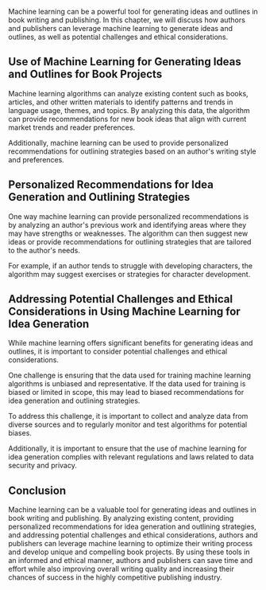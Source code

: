 
Machine learning can be a powerful tool for generating ideas and outlines in book writing and publishing. In this chapter, we will discuss how authors and publishers can leverage machine learning to generate ideas and outlines, as well as potential challenges and ethical considerations.

Use of Machine Learning for Generating Ideas and Outlines for Book Projects
---------------------------------------------------------------------------

Machine learning algorithms can analyze existing content such as books, articles, and other written materials to identify patterns and trends in language usage, themes, and topics. By analyzing this data, the algorithm can provide recommendations for new book ideas that align with current market trends and reader preferences.

Additionally, machine learning can be used to provide personalized recommendations for outlining strategies based on an author's writing style and preferences.

Personalized Recommendations for Idea Generation and Outlining Strategies
-------------------------------------------------------------------------

One way machine learning can provide personalized recommendations is by analyzing an author's previous work and identifying areas where they may have strengths or weaknesses. The algorithm can then suggest new ideas or provide recommendations for outlining strategies that are tailored to the author's needs.

For example, if an author tends to struggle with developing characters, the algorithm may suggest exercises or strategies for character development.

Addressing Potential Challenges and Ethical Considerations in Using Machine Learning for Idea Generation
--------------------------------------------------------------------------------------------------------

While machine learning offers significant benefits for generating ideas and outlines, it is important to consider potential challenges and ethical considerations.

One challenge is ensuring that the data used for training machine learning algorithms is unbiased and representative. If the data used for training is biased or limited in scope, this may lead to biased recommendations for idea generation and outlining strategies.

To address this challenge, it is important to collect and analyze data from diverse sources and to regularly monitor and test algorithms for potential biases.

Additionally, it is important to ensure that the use of machine learning for idea generation complies with relevant regulations and laws related to data security and privacy.

Conclusion
----------

Machine learning can be a valuable tool for generating ideas and outlines in book writing and publishing. By analyzing existing content, providing personalized recommendations for idea generation and outlining strategies, and addressing potential challenges and ethical considerations, authors and publishers can leverage machine learning to optimize their writing process and develop unique and compelling book projects. By using these tools in an informed and ethical manner, authors and publishers can save time and effort while also improving overall writing quality and increasing their chances of success in the highly competitive publishing industry.
